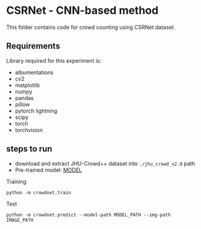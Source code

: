 # CSRNet - CNN-based method

This folder contains code for crowd counting using CSRNet dataset.

## Requirements
Library required for this experiment is:
- albumentations
- cv2
- matplotlib
- numpy
- pandas
- pillow
- pytorch lightning
- scipy
- torch
- torchvision



## steps to run 

- download and extract JHU-Crowd++ dataset into `./jhu_crowd_v2.0` path
- Pre-trained model: [MODEL](https://drive.google.com/file/d/1YFxRZOiH3g5wOTj4vXCLxBSOqJknyuPk/view?usp=sharing)

Training
```shell
python -m crowdnet.train
```

Test
```shell
python -m crowdnet.predict --model-path MODEL_PATH --img-path IMAGE_PATH
```

